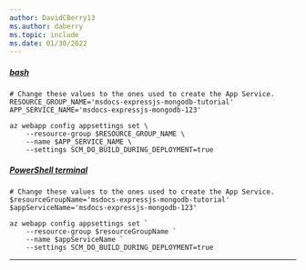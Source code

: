 ```yaml
---
author: DavidCBerry13
ms.author: daberry
ms.topic: include
ms.date: 01/30/2022
---
```

##### [bash](#tab/terminal-bash)

```azurecli
# Change these values to the ones used to create the App Service.
RESOURCE_GROUP_NAME='msdocs-expressjs-mongodb-tutorial'
APP_SERVICE_NAME='msdocs-expressjs-mongodb-123'

az webapp config appsettings set \
    --resource-group $RESOURCE_GROUP_NAME \
    --name $APP_SERVICE_NAME \
    --settings SCM_DO_BUILD_DURING_DEPLOYMENT=true
```

##### [PowerShell terminal](#tab/terminal-powershell)

```azurecli
# Change these values to the ones used to create the App Service.
$resourceGroupName='msdocs-expressjs-mongodb-tutorial'
$appServiceName='msdocs-expressjs-mongodb-123'

az webapp config appsettings set `
    --resource-group $resourceGroupName `
    --name $appServiceName `
    --settings SCM_DO_BUILD_DURING_DEPLOYMENT=true
```

---
